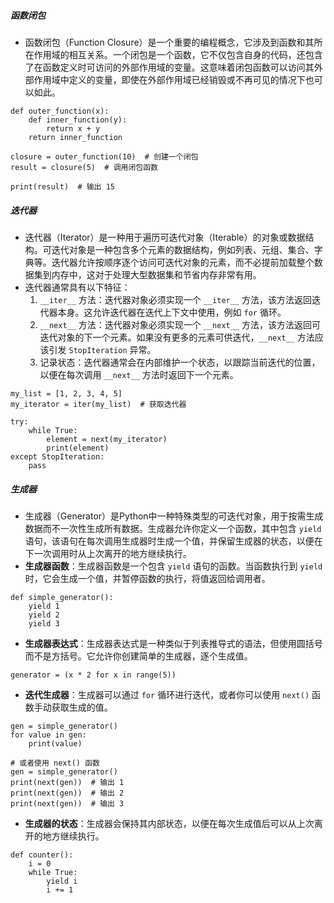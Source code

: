 ##### 函数闭包
- 函数闭包（Function Closure）是一个重要的编程概念，它涉及到函数和其所在作用域的相互关系。一个闭包是一个函数，它不仅包含自身的代码，还包含了在函数定义时可访问的外部作用域的变量。这意味着闭包函数可以访问其外部作用域中定义的变量，即使在外部作用域已经销毁或不再可见的情况下也可以如此。
```
def outer_function(x):
    def inner_function(y):
        return x + y
    return inner_function

closure = outer_function(10)  # 创建一个闭包
result = closure(5)  # 调用闭包函数

print(result)  # 输出 15
```

##### 迭代器
- 迭代器（Iterator）是一种用于遍历可迭代对象（Iterable）的对象或数据结构。可迭代对象是一种包含多个元素的数据结构，例如列表、元组、集合、字典等。迭代器允许按顺序逐个访问可迭代对象的元素，而不必提前加载整个数据集到内存中，这对于处理大型数据集和节省内存非常有用。
- 迭代器通常具有以下特征：
	1. `__iter__` 方法：迭代器对象必须实现一个 `__iter__` 方法，该方法返回迭代器本身。这允许迭代器在迭代上下文中使用，例如 `for` 循环。
	2. `__next__` 方法：迭代器对象必须实现一个 `__next__` 方法，该方法返回可迭代对象的下一个元素。如果没有更多的元素可供迭代，`__next__` 方法应该引发 `StopIteration` 异常。
	3. 记录状态：迭代器通常会在内部维护一个状态，以跟踪当前迭代的位置，以便在每次调用 `__next__` 方法时返回下一个元素。
```
my_list = [1, 2, 3, 4, 5]
my_iterator = iter(my_list)  # 获取迭代器

try:
    while True:
        element = next(my_iterator)
        print(element)
except StopIteration:
    pass
```
##### 生成器
- 生成器（Generator）是Python中一种特殊类型的可迭代对象，用于按需生成数据而不一次性生成所有数据。生成器允许你定义一个函数，其中包含 `yield` 语句，该语句在每次调用生成器时生成一个值，并保留生成器的状态，以便在下一次调用时从上次离开的地方继续执行。
- **生成器函数**：生成器函数是一个包含 `yield` 语句的函数。当函数执行到 `yield` 时，它会生成一个值，并暂停函数的执行，将值返回给调用者。
```
def simple_generator():
    yield 1
    yield 2
    yield 3
```

- **生成器表达式**：生成器表达式是一种类似于列表推导式的语法，但使用圆括号而不是方括号。它允许你创建简单的生成器，逐个生成值。
```
generator = (x * 2 for x in range(5))
```

- **迭代生成器**：生成器可以通过 `for` 循环进行迭代，或者你可以使用 `next()` 函数手动获取生成的值。
```
gen = simple_generator()
for value in gen:
    print(value)

# 或者使用 next() 函数
gen = simple_generator()
print(next(gen))  # 输出 1
print(next(gen))  # 输出 2
print(next(gen))  # 输出 3
```

- **生成器的状态**：生成器会保持其内部状态，以便在每次生成值后可以从上次离开的地方继续执行。
```
def counter():
    i = 0
    while True:
        yield i
        i += 1
```